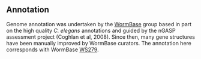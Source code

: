 
Annotation
----------

Genome annotation was undertaken by the
[WormBase](http://www.wormbase.org) group based in part on the high
quality *C. elegans* annotations and guided by the nGASP assessment
project (Coghlan et al, 2008). Since then, many gene structures have
been manually improved by WormBase curators. The annotation here
corresponds with WormBase
[WS279](https://downloads.wormbase.org/releases/WS279/species/c_japonica).

